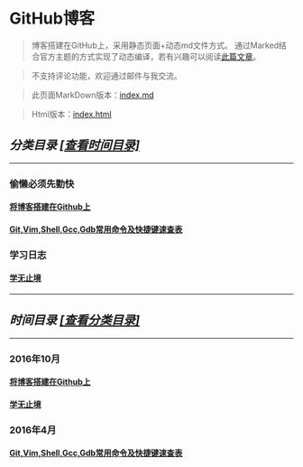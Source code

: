 # GitHub博客
>博客搭建在GitHub上，采用静态页面+动态md文件方式。
>通过Marked结合官方主题的方式实现了动态编译，若有兴趣可以阅读[此篇文章](http://kevins.pro/blog/my_blog_come_to_github/)。

>不支持评论功能，欢迎通过邮件与我交流。

>此页面MarkDown版本：[index.md](http://github.com/KevinsBobo/KevinsBobo.github.io/blob/master/article/index.md)

>Html版本：[index.html](http://kevins.pro)

<span id="class"></span>
## *分类目录* [*\[查看时间目录\]*](#time)
---
### 偷懒必须先勤快
#### [将博客搭建在Github上](http://kevins.pro/blog/my_blog_come_to_github/)
#### [Git,Vim,Shell,Gcc,Gdb常用命令及快捷键速查表](http://github.com/KevinsBobo/cheat-sheet/)
### 学习日志
#### [学无止境](http://kevins.pro/blog/learning_log/)
---
<span id="time"></span>
## *时间目录* [*\[查看分类目录\]*](#class)
---
### 2016年10月
#### [将博客搭建在Github上](http://kevins.pro/blog/my_blog_come_to_github/)
#### [学无止境](http://kevins.pro/blog/learning_log/)
### 2016年4月
#### [Git,Vim,Shell,Gcc,Gdb常用命令及快捷键速查表](http://github.com/KevinsBobo/cheat-sheet/)
